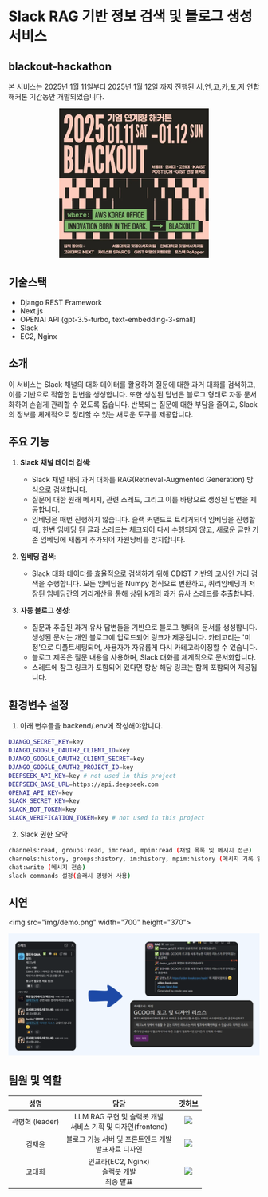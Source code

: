 # Slack RAG 기반 정보 검색 및 블로그 생성 서비스

## blackout-hackathon
본 서비스는 2025년 1월 11일부터 2025년 1월 12일 까지 진행된 서,연,고,카,포,지 연합해커톤 기간동안 개발되었습니다.
<p align="center">
	<img src="img/해커톤표지.png" width="300"/>
</p>

## 기술스택
- Django REST Framework
- Next.js
- OPENAI API (gpt-3.5-turbo, text-embedding-3-small)
- Slack
- EC2, Nginx

## 소개
이 서비스는 Slack 채널의 대화 데이터를 활용하여 질문에 대한 과거 대화를 검색하고, 이를 기반으로 적합한 답변을 생성합니다. 또한 생성된 답변은 블로그 형태로 자동 문서화하여 손쉽게 관리할 수 있도록 돕습니다. 반복되는 질문에 대한 부담을 줄이고, Slack의 정보를 체계적으로 정리할 수 있는 새로운 도구를 제공합니다.

## 주요 기능
1. **Slack 채널 데이터 검색**:
   - Slack 채널 내의 과거 대화를 RAG(Retrieval-Augmented Generation) 방식으로 검색합니다.
   - 질문에 대한 원래 메시지, 관련 스레드, 그리고 이를 바탕으로 생성된 답변을 제공합니다.
   - 임베딩은 매번 진행하지 않습니다. 슬랙 커맨드로 트리거되어 임베딩을 진행할때, 한번 임베딩 된 글과 스레드는 체크되어 다시 수행되지 않고, 새로운 글만 기존 임베딩에 새롭게 추가되어 자원낭비를 방지합니다.

2. **임베딩 검색**:
   - Slack 대화 데이터를 효율적으로 검색하기 위해 CDIST 기반의 코사인 거리 검색을 수행합니다. 모든 임베딩을 Numpy 형식으로 변환하고, 쿼리임베딩과 저장된 임베딩간의 거리계산을 통해 상위 k개의 과거 유사 스레드를 추출합니다. 

2. **자동 블로그 생성**:
   - 질문과 추출된 과거 유사 답변들을 기반으로 블로그 형태의 문서를 생성합니다. 생성된 문서는 개인 블로그에 업로드되어 링크가 제공됩니다. 카테고리는 '미정'으로 디폴트세팅되며, 사용자가 자유롭게 다시 카테고라이징할 수 있습니다.
   - 블로그 제목은 질문 내용을 사용하며, Slack 대화를 체계적으로 문서화합니다.
   - 스레드에 참고 링크가 포함되어 있다면 항상 해당 링크는 함께 포함되어 제공됩니다.



## 환경변수 설정
   1. 아래 변수들을 backend/.env에 작성해야합니다.
   ```bash
   DJANGO_SECRET_KEY=key
   DJANGO_GOOGLE_OAUTH2_CLIENT_ID=key
   DJANGO_GOOGLE_OAUTH2_CLIENT_SECRET=key
   DJANGO_GOOGLE_OAUTH2_PROJECT_ID=key
   DEEPSEEK_API_KEY=key # not used in this project
   DEEPSEEK_BASE_URL=https://api.deepseek.com
   OPENAI_API_KEY=key
   SLACK_SECRET_KEY=key
   SLACK_BOT_TOKEN=key
   SLACK_VERIFICATION_TOKEN=key # not used in this project
   ```

   2. Slack 권한 요약
   ```bash
   channels:read, groups:read, im:read, mpim:read (채널 목록 및 메시지 접근)
   channels:history, groups:history, im:history, mpim:history (메시지 기록 읽기)
   chat:write (메시지 전송)
   slack commands 설정(슬래시 명령어 사용)
   ```

## 시연
<img src="img/demo.png" width="700" height="370">

<p align="center">
	<img src="img/demo.png" width="700"/>
</p>

## 팀원 및 역할

<table style="width:100%">
  <thead>
    <tr>
      <th style="text-align:center;">성명</th>
      <th style="text-align:center;">담당</th>
      <th style="text-align:center;">깃허브</th>
    </tr>
  </thead>
  <tbody>
    <tr>
      <td style="text-align:center;">곽병혁 (leader)</td>
      <td style="text-align:center;">
      LLM RAG 구현 및 슬랙봇 개발<br/>
      서비스 기획 및 디자인(frontend)<br/>
      </td>
      <td style="text-align:center;"><a href="https://github.com/Aiden-Kwak"><img src="http://img.shields.io/badge/Aiden--Kwak-655ced?style=social&logo=github"/></a></td>
    </tr>
    <tr>
      <td style="text-align:center;">김재윤</td>
      <td style="text-align:center;">
        블로그 기능 서버 및 프론트엔드 개발<br/>
        발표자료 디자인
      </td>
      <td style="text-align:center;"><a href="https://github.com/1MTW"><img src="http://img.shields.io/badge/1MTW-655ced?style=social&logo=github"/></a></td>
    </tr>
    <tr>
      <td style="text-align:center;">고대희</td>
      <td style="text-align:center;">
        인프라(EC2, Nginx)<br/>
        슬랙봇 개발<br/>
        최종 발표
      </td>
      <td style="text-align:center;"><a href="https://github.com/
DaehuiG"><img src="http://img.shields.io/badge/DaehuiG-655ced?style=social&logo=github"/></a></td>
    </tr>
  </tbody>
</table>
